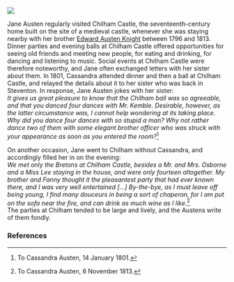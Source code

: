 <a href="https://dev.visual-essays.app"><img src="https://dev-visual-essays.netlify.app/images/ve-button.png"/></a>

<param author="Susan Civale" banner="/images/banners/19c.jpg" layout="vtl" title="Jane Austen: Chilham Castle" ve-config/>

<param aliases="Canterbury" eid="Q29303" ve-entity/>
<param aliases="Chilham Castle" eid="Q5098912" ve-entity/>

Jane Austen regularly visited Chilham Castle, the seventeenth-century home built on the site of a medieval castle, whenever she was staying nearby with her brother [Edward Austen Knight](/austen-godmersham) between 1796 and 1813.  Dinner parties and evening balls at Chilham Castle offered opportunities for seeing old friends and meeting new people, for eating and drinking, for dancing and listening to music.  Social events at Chilham Castle were therefore noteworthy, and Jane often exchanged letters with her sister about them.  In 1801, Cassandra attended dinner and then a ball at Chilham Castle, and relayed the details about it to her sister who was back in Steventon.  In response, Jane Austen jokes with her sister:   
_It gives us great pleasure to know that the Chilham ball was so agreeable, and that you danced four dances with Mr. Kemble.  Desirable, however, as the latter circumstance was, I cannot help wondering at its taking place.  Why did you dance four dances with so stupid a man?  Why not rather dance two of them with some elegant brother officer who was struck with your appearance as soon as you entered the room?_[^ref1]  
<param ve-image-v2 manifest="https://iiif.juncture-digital.org/gh:kent-map/images/austen/chilhamcastle.jpg/manifest.json"> 

On another occasion, Jane went to Chilham without Cassandra, and accordingly filled her in on the evening:  
_We met only the Bretons at Chilham Castle, besides a Mr. and Mrs. Osborne and a Miss Lee staying in the house, and were only fourteen altogether.  My brother and Fanny thought it the pleasantest party that had ever known there, and I was very well entertained […] By-the-bye, as I must leave off being young, I find many douceurs in being a sort of chaperon, for I am put on the sofa near the fire, and can drink as much wine as I like._[^ref2]    
The parties at Chilham tended to be large and lively, and the Austens write of them fondly.
<param ve-image-v2 manifest="https://iiif.juncture-digital.org/gh:kent-map/images/austen/Chilham Castle MJC.jpg/manifest.json"> 

### References

[^ref1]: To Cassandra Austen, 14 January 1801.   
[^ref2]:  To Cassandra Austen, 6 November 1813.   
